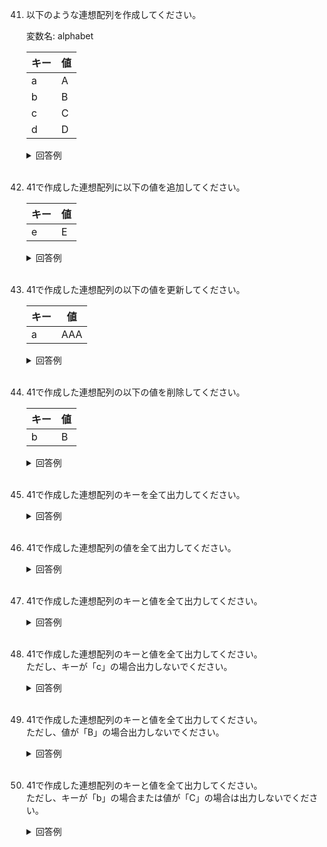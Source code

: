 41. 以下のような連想配列を作成してください。  

	変数名: alphabet
	
	|キー|値|
	|---|---|
	|a|A|
	|b|B|
	|c|C|
	|d|D|

	<details><summary>回答例</summary><div>
		
	```
	var alphabet = {"a": "A", "b": "B", "c": "C", "d": "D"};
	```
		
	</div></details>
	

	<br>
	
42. 41で作成した連想配列に以下の値を追加してください。  
	
	|キー|値|
	|---|---|
	|e|E|

	<details><summary>回答例</summary><div>
		
	```
	alphabet["e"] = "E";
	```
		
	</div></details>
	

	<br>
	
	
43. 41で作成した連想配列の以下の値を更新してください。  
	
	|キー|値|
	|---|---|
	|a|AAA|

	<details><summary>回答例</summary><div>
		
	```
	alphabet["a"] = "AAA";
	```
		
	</div></details>
	

	<br>
	
44. 41で作成した連想配列の以下の値を削除してください。  
	
	|キー|値|
	|---|---|
	|b|B|

	<details><summary>回答例</summary><div>
		
	```
	delete alphabet["b"];
	```
		
	</div></details>
	

	<br>
	
45. 41で作成した連想配列のキーを全て出力してください。 

	<details><summary>回答例</summary><div>
		
	```
	for (var key in alphabet) {
	    console.log(key);
	}
	```
		
	</div></details>
	

	<br>
	

	
46. 41で作成した連想配列の値を全て出力してください。   

	<details><summary>回答例</summary><div>
		
	```
	for (var key in alphabet) {
	    console.log(alphabet[key]);
	}
	```
		
	</div></details>
	

	<br>
	
47. 41で作成した連想配列のキーと値を全て出力してください。   

	<details><summary>回答例</summary><div>
		
	```
	for (var key in alphabet) {
	    console.log(key + ":" + alphabet[key]);
	}
	```
		
	</div></details>
	

	<br>
	
48. 41で作成した連想配列のキーと値を全て出力してください。   
ただし、キーが「c」の場合出力しないでください。

	<details><summary>回答例</summary><div>
		
	```
	for (var key in alphabet) {
	    if (key != "c") {
	        console.log(key + ":" + alphabet[key]);
	    }
	}
	```
		
	</div></details>
	

	<br>

49. 41で作成した連想配列のキーと値を全て出力してください。   
ただし、値が「B」の場合出力しないでください。

	<details><summary>回答例</summary><div>
		
	```
	for (var key in alphabet) {
	    if (alphabet[key] != "B") {
	        console.log(key + ":" + alphabet[key]);
	    }
	}
	```
		
	</div></details>
	

	<br>
	
50. 41で作成した連想配列のキーと値を全て出力してください。   
ただし、キーが「b」の場合または値が「C」の場合は出力しないでください。

	<details><summary>回答例</summary><div>
		
	```
	for (var key in alphabet) {
	    if (key != "b" || alphabet[key] != "C") {
	        console.log(key + ":" + alphabet[key]);
	    }
	}
	```
		
	</div></details>
	

	<br>